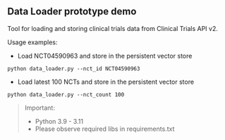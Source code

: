 ## Data Loader prototype demo

Tool for loading and storing clinical trials data from Clinical Trials API v2.

Usage examples:

* Load NCT04590963 and store in the persistent vector store
```
python data_loader.py --nct_id NCT04590963
```

* Load latest 100 NCTs and store in the persistent vector store
```
python data_loader.py --nct_count 100
```
> Important: 
> * Python 3.9 - 3.11
> * Please observe required libs in requirements.txt